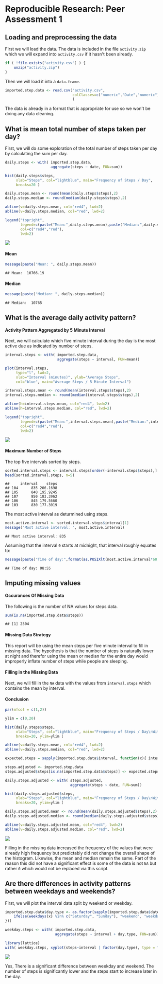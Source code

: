 # Reproducible Research: Peer Assessment 1


## Loading and preprocessing the data

First we will load the data. The data is included in the file `activity.zip` which we will expand into `activity.csv` if it hasn't been already.


```r
if ( !file.exists("activity.csv") ) {
    unzip("activity.zip")
}
```

Then we will load it into a `data.frame`.


```r
imported.step.data <- read.csv("activity.csv",
                               colClasses=c("numeric","Date","numeric")
                               )
```

The data is already in a format that is appropriate for use so we won't be doing any data cleaning.


## What is mean total number of steps taken per day?

First, we will do some exploration of the total number of steps taken per day by calculating the sum per day.


```r
daily.steps <- with( imported.step.data,
                     aggregate(steps ~ date, FUN=sum))

hist(daily.steps$steps,
     xlab="Steps", col="lightblue", main="Frequency of Steps / Day",
     breaks=20 )

daily.steps.mean <- round(mean(daily.steps$steps),2)
daily.steps.median <- round(median(daily.steps$steps),2)

abline(v=daily.steps.mean, col="red4", lwd=2)
abline(v=daily.steps.median, col="red", lwd=2)

legend("topright",
       legend=c(paste("Mean:",daily.steps.mean),paste("Median:",daily.steps.median)),
       col=c("red4","red"),
       lwd=2)
```

![](PA1_template_files/figure-html/unnamed-chunk-3-1.png) 

#### Mean

```r
message(paste("Mean: ", daily.steps.mean))
```

```
## Mean:  10766.19
```

#### Median

```r
message(paste("Median: ", daily.steps.median))
```

```
## Median:  10765
```

## What is the average daily activity pattern?

#### Activity Pattern Aggregated by 5 Minute Interval

Next, we will calculate which five minute interval during the day is the most active due as indicated by number of steps.


```r
interval.steps <- with( imported.step.data,
                        aggregate(steps ~ interval, FUN=mean))

plot(interval.steps,
     type="l", lwd=2,
     xlab="Interval (minutes)", ylab="Average Steps",
     col="blue", main="Average Steps / 5 Minute Interval")

interval.steps.mean <- round(mean(interval.steps$steps),2)
interval.steps.median <- round(median(interval.steps$steps),2)

abline(h=interval.steps.mean, col="red4", lwd=2)
abline(h=interval.steps.median, col="red", lwd=2)

legend("topright",
       legend=c(paste("Mean:",interval.steps.mean),paste("Median:",interval.steps.median)),
       col=c("red4","red"),
       lwd=2)
```

![](PA1_template_files/figure-html/unnamed-chunk-6-1.png) 

#### Maximum Number of Steps

The top five intervals sorted by steps.


```r
sorted.interval.steps <- interval.steps[order(-interval.steps$steps),]
head(sorted.interval.steps, n=5)
```

```
##     interval    steps
## 104      835 206.1698
## 105      840 195.9245
## 107      850 183.3962
## 106      845 179.5660
## 103      830 177.3019
```

The most active interval as deturmined using steps.


```r
most.active.interval <- sorted.interval.steps$interval[1]
message("Most active interval: ", most.active.interval)
```

```
## Most active interval: 835
```

Assuming that the interval `0` starts at midnight, that interval roughly equates to:

```r
message(paste("Time of day:",format(as.POSIXlt(most.active.interval*60, origin="2015-01-01"),"%H:%M")))
```

```
## Time of day: 08:55
```

## Imputing missing values
#### Occurances Of Missing Data

The following is the number of NA values for steps data.


```r
sum(is.na(imported.step.data$steps))
```

```
## [1] 2304
```

#### Missing Data Strategy

This report will be using the mean steps per five minute interval to fill in missing data. The hypothesis is that the number of steps is naturally lower at night and therefor using the mean or median for the entire day would improperly inflate number of steps while people are sleeping.

#### Filling in the Missing Data

Next, we will fill in the `NA` data with the values from `interval.steps` which contains the mean by interval.

#### Conclusion

```r
par(mfcol = c(1,2))

ylim = c(0,20)

hist(daily.steps$steps,
     xlab="Steps", col="lightblue", main="Frequency of Steps / Day\nWith Original Values",
     breaks=20, ylim=ylim )

abline(v=daily.steps.mean, col="red4", lwd=2)
abline(v=daily.steps.median, col="red", lwd=2)

expected.steps = sapply(imported.step.data$interval, function(x){ interval.steps$steps[interval.steps$interval == x] })

steps.adjusted <- imported.step.data
steps.adjusted$steps[is.na(imported.step.data$steps)] <- expected.steps[is.na(imported.step.data$steps)]

daily.steps.adjusted <- with( steps.adjusted,
                              aggregate(steps ~ date, FUN=sum))

hist(daily.steps.adjusted$steps,
     xlab="Steps", col="lightblue", main="Frequency of Steps / Day\nWith Missing Data Filled In",
     breaks=20, ylim=ylim )

daily.steps.adjusted.mean <- round(mean(daily.steps.adjusted$steps),2)
daily.steps.adjusted.median <- round(median(daily.steps.adjusted$steps),2)

abline(v=daily.steps.adjusted.mean, col="red4", lwd=2)
abline(v=daily.steps.adjusted.median, col="red", lwd=2)
```

![](PA1_template_files/figure-html/unnamed-chunk-11-1.png) 

Filling in the missing data increased the frequency of the values that were already high frequency but predictably did not change the overall shape of the histogram. Likewise, the mean and median remain the same. Part of the reason this did not have a significant effect is some of the data is not `NA` but rather `0` which would not be replaced via this script.

## Are there differences in activity patterns between weekdays and weekends?

First, we will plot the interval data split by weekend or weekday.


```r
imported.step.data$day.type <- as.factor(sapply(imported.step.data$date,function(x){
    ifelse(weekdays(x) %in% c("Saturday", "Sunday"), "weekend", "weekday")
}))

weekday.steps <- with( imported.step.data,
                       aggregate(steps ~ interval + day.type, FUN=sum))

library(lattice)
with( weekday.steps, xyplot(steps~interval | factor(day.type), type = "l"))
```

![](PA1_template_files/figure-html/unnamed-chunk-12-1.png) 

Yes, There is a significant difference between weekday and weekend. The number of steps is significantly lower and the steps start to increase later in the day.
